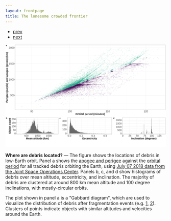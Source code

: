 ```yaml
---
layout: frontpage
title: The lonesome crowded frontier
---
```


<div class="navbar">
  <div class="navbar-inner">
      <ul class="nav">
          <li><a href="apo_peri_overlay.html">prev</a></li>
          <li><a href="leo_gabbard_all.html">next</a></li>
      </ul>
  </div>
</div> 

![Locations of debris objects in LEO](../../assets/bigpublpics/debris_distribution_070718.png)

**Where are debris located?** &mdash; The figure shows the locations of debris in low-Earth orbit. Panel a shows the [apogee and perigee](https://en.wikipedia.org/wiki/Apsis) against the [orbital period](https://en.wikipedia.org/wiki/Orbital_period) for all tracked debris orbiting the Earth, using [July 07 2018 data from the Joint Space Operations Center](https://www.space-track.org). Panels b, c, and d show histograms of debris over mean altitude, eccentricity, and inclination. The majority of debris are clustered at around 800 km mean altitude and 100 degree inclinations, with mostly-circular orbits.

The plot shown in panel a is a "Gabbard diagram", which are used to visualize the distribution of debris after fragmentation events (e.g. [1](https://en.wikipedia.org/wiki/Space_debris#/media/File:Gabbard_diagram.png), [2](https://www.orbitaldebris.jsc.nasa.gov/library/satellitefraghistory/13theditionofbreakupbook.pdf)). Clusters of points indicate objects with similar altitudes and velocities around the Earth.